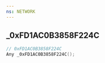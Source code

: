 ```yaml
---
ns: NETWORK
---
```

## _0xFD1AC0B3858F224C

```c
// 0xFD1AC0B3858F224C
Any _0xFD1AC0B3858F224C();
```

